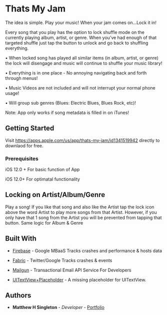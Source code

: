 # Thats My Jam

The idea is simple. Play your music! When your jam comes on...Lock it in!


Every song that you play has the option to lock shuffle mode on the currently playing album, artist, or genre. When you’ve had enough of that targeted shuffle just tap the button to unlock and go back to shuffling everything. 

• When locked song has played all similar items (in album, artist, or genre) the lock will disengage and music will continue to shuffle your music library!

• Everything is in one place - No annoying navigating back and forth through menus!

• Music Videos are not included and will not interrupt your normal phone usage!

• Will group sub genres (Blues: Electric Blues, Blues Rock, etc)!

Note: App only works if song metadata is filled in on iTunes!




## Getting Started

Visit https://apps.apple.com/us/app/thats-my-jam/id1341519942 directly to downlaod for free.

### Prerequisites

iOS 12.0 + For basic function of App

iOS 12.0+ For optimatal functionality 

## Locking on Artist/Album/Genre


Play a song! If you like that song and also like the Artist tap the lock icon above the word Artist to play more songs from that Artist. However, if you only have that 1 song from the Artist you will be prevented from tapping that button. Same logic for Album & Genre



## Built With

* [Firebase](https://firebase.google.com) - Google MBaaS Tracks crashes and performance & hosts data

* [Fabric](https://fabric.io) - Twitter/Google Tracks crashes & events 

* [Mailgun](https://www.mailgun.com) - Transactional Email API Service For Developers

* [UITextView+Placeholder](https://github.com/devxoul/UITextView-Placeholder) - A missing placeholder for UITextView. 




## Authors


* **Matthew H Singleton** - *Developer* - [Portfolio](www.matthewhsingleton.com)



